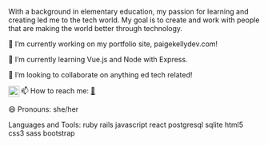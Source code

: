 With a background in elementary education, my passion for learning and creating led me to the tech world. My goal is to create and work with people that are making the world better through technology.

🔭 I’m currently working on my portfolio site, paigekellydev.com!

🌱 I’m currently learning Vue.js and Node with Express.

👯 I’m looking to collaborate on anything ed tech related!

📫 How to reach me: 
<a href="mailto:paigekellydev@gmail.com">
  :e-mail:
</a>
<a href="https://www.linkedin.com/in/paigekellydev/">
  <img align="left" alt="Paige's LinkedIN" width="22px" src="https://raw.githubusercontent.com/peterthehan/peterthehan/master/assets/linkedin.svg" />
</a>

😄 Pronouns: she/her

Languages and Tools:
ruby rails javascript react postgresql sqlite html5 css3 sass bootstrap
